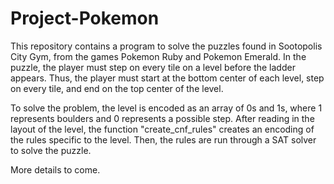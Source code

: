 # Project-Pokemon

This repository contains a program to solve the puzzles found in Sootopolis City Gym, from the games Pokemon Ruby and Pokemon Emerald. In the puzzle, the player must step on every tile on a level before the ladder appears. Thus, the player must start at the bottom center of each level, step on every tile, and end on the top center of the level. 

To solve the problem, the level is encoded as an array of 0s and 1s, where 1 represents boulders and 0 represents a possible step. After reading in the layout of the level, the function "create_cnf_rules" creates an encoding of the rules specific to the level. Then, the rules are run through a SAT solver to solve the puzzle.

More details to come.

